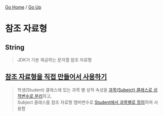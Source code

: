 [Go Home](https://github.com/devJRL/CodeLab-JAVA-Basic#codelab-java-basic) / [Go Up](..)

# 참조 자료형

## String

> JDK가 기본 제공하는 문자열 참조 자료형


## [참조 자료형을 직접 만들어서 사용하기](./StudentTest.java)

> 학생(Student) 클래스에 있는 과목 별 성적 속성을 [과목(Subejct) 클래스로 성적변수로 분리](./Subject.java#L8)하고,  
> Subject 클래스를 참조 자료형 멤버변수로 [Student에서 과목별로 정의](./Student.java#L32)하여 사용함  

